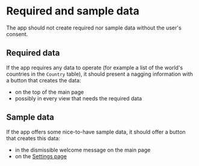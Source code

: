 # Required and sample data

The app should not create required nor sample data without the user's consent.

## Required data

If the app requires any data to operate (for example a list of the world's countries in the `Country` table), it should present a nagging information with a button that creates the data:

- on the top of the main page
- possibly in every view that needs the required data

## Sample data

If the app offers some nice-to-have sample data, it should offer a button that creates this data:

- in the dismissible welcome message on the main page
- on the [Settings page](../settings-page/)
